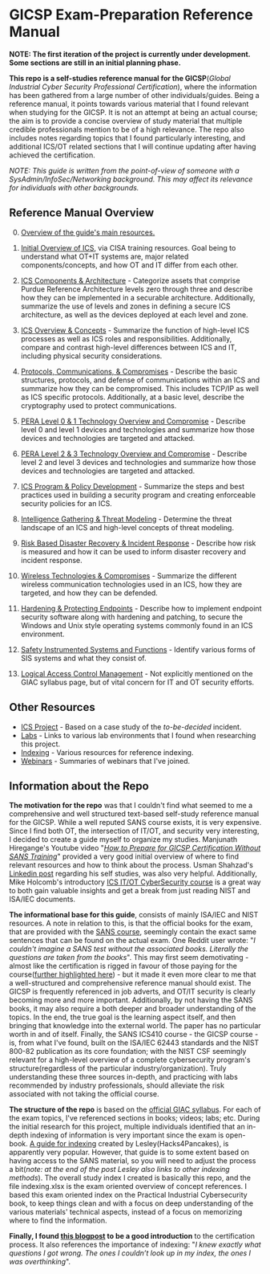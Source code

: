 # GICSP Exam-Preparation Reference Manual

**NOTE: The first iteration of the project is currently under development. Some sections are still in an initial planning phase.**  

**This repo is a self-studies reference manual for the GICSP**(_Global Industrial Cyber Security Professional Certification_), where the information has been gathered from a large number of other individuals/guides. Being a reference manual, it points towards various material that I found relevant when studying for the GICSP. It is not an attempt at being an actual course; the aim is to provide a concise overview of study material that multiple credible professionals mention to be of a high relevance. The repo also includes notes regarding topics that I found particularly interesting, and additional ICS/OT related sections that I will continue updating after having achieved the certification.
  
*NOTE: This guide is written from the point-of-view of someone with a SysAdmin/InfoSec/Networking background. This may affect its relevance for individuals with other backgrounds.*  

## Reference Manual Overview

0. [Overview of the guide's main resources.](https://github.com/antonw-88/GICSP/blob/main/study-topics.md)

1. [Initial Overview of ICS](https://github.com/antonw-88/GICSP/tree/main/intro-stage), via CISA training resources. Goal being to understand what OT+IT systems are, major related components/concepts, and how OT and IT differ from each other.

2. [ICS Components & Architecture](https://github.com/antonw-88/GICSP/tree/main/ICS%20Components%20%26%20Architecture) - Categorize assets that comprise Purdue Reference Architecture levels zero through three and describe how they can be implemented in a securable architecture. Additionally, summarize the use of levels and zones in defining a secure ICS architecture, as well as the devices deployed at each level and zone.  

3. [ICS Overview & Concepts](https://github.com/antonw-88/GICSP/tree/main/ICS%20Overview%20%26%20Concepts) - Summarize the function of high-level ICS processes as well as ICS roles and responsibilities. Additionally, compare and contrast high-level differences between ICS and IT, including physical security considerations.  

4. [Protocols, Communications, & Compromises](https://github.com/antonw-88/GICSP/tree/main/industrial-protocols) - Describe the basic structures, protocols, and defense of communications within an ICS and summarize how they can be compromised. This includes TCP/IP as well as ICS specific protocols. Additionally, at a basic level, describe the cryptography used to protect communications.  

5. [PERA Level 0 & 1 Technology Overview and Compromise](https://github.com/antonw-88/GICSP/tree/main/Purdue-Model-Level-0+1) - Describe level 0 and level 1 devices and technologies and summarize how those devices and technologies are targeted and attacked.  

6. [PERA Level 2 & 3 Technology Overview and Compromise](https://github.com/antonw-88/GICSP/tree/main/Purdue-Model-Level-2%2B3) - Describe level 2 and level 3 devices and technologies and summarize how those devices and technologies are targeted and attacked.  

7. [ICS Program & Policy Development](https://github.com/antonw-88/GICSP/tree/main/ICS%20Program%20%26%20Policy%20Development) - Summarize the steps and best practices used in building a security program and creating enforceable security policies for an ICS.  

8. [Intelligence Gathering & Threat Modeling](https://github.com/antonw-88/GICSP/tree/main/Intelligence%20Gathering%20%26%20Threat%20Modeling) - Determine the threat landscape of an ICS and high-level concepts of threat modeling.  

9. [Risk Based Disaster Recovery & Incident Response](https://github.com/antonw-88/GICSP/tree/main/Risk%20Based%20Disaster%20Recovery%20%26%20Incident%20Response) - Describe how risk is measured and how it can be used to inform disaster recovery and incident response.  

10. [Wireless Technologies & Compromises](https://github.com/antonw-88/GICSP/tree/main/Wireless%20Technologies%20%26%20Compromises) - Summarize the different wireless communication technologies used in an ICS, how they are targeted, and how they can be defended.  

11. [Hardening & Protecting Endpoints](https://github.com/antonw-88/GICSP/tree/main/Hardening%20%26%20Protecting%20Endpoints) - Describe how to implement endpoint security software along with hardening and patching, to secure the Windows and Unix style operating systems commonly found in an ICS environment.

12. [Safety Instrumented Systems and Functions](https://github.com/antonw-88/GICSP/tree/main/Safety-Instrumented-Systems-and-Functions) - Identify various forms of SIS systems and what they consist of.

13. [Logical Access Control Management](https://github.com/antonw-88/GICSP/tree/main/access-control-management) - Not explicitly mentioned on the GIAC syllabus page, but of vital concern for IT and OT security efforts. 

## Other Resources

- [ICS Project](https://github.com/antonw-88/GICSP/tree/main/ICS-project) - Based on a case study of the _to-be-decided_ incident.
- [Labs](https://github.com/antonw-88/GICSP/tree/main/labs) - Links to various lab environments that I found when researching this project.
- [Indexing](https://github.com/antonw-88/GICSP/tree/main/indexing-methodology) - Various resources for reference indexing.
- [Webinars](https://github.com/antonw-88/GICSP/tree/main/webinars-etc) - Summaries of webinars that I've joined.

## Information about the Repo

**The motivation for the repo** was that I couldn't find what seemed to me a comprehensive and well structured text-based self-study reference manual for the GICSP. While a well reputed SANS course exists, it is very expensive. Since I find both OT, the intersection of IT/OT, and security very interesting, I decided to create a guide myself to organize my studies. Manjunath Hiregange's Youtube video "[_How to Prepare for GICSP Certification Without SANS Training_](https://www.youtube.com/watch?v=U5ttY--AOvw)" provided a very good initial overview of where to find relevant resources and how to think about the process. Usman Shahzad's [Linkedin post](https://www.linkedin.com/pulse/my-journey-achieving-gicsp-certification-through-usman-das9f) regarding his self studies, was also very helpful. Additionally, Mike Holcomb's introductory [ICS IT/OT CyberSecurity course](https://www.youtube.com/watch?v=U5ttY--AOvw) is a great way to both gain valuable insights and get a break from just reading NIST and ISA/IEC documents.  

**The informational base for this guide**, consists of mainly ISA/IEC and NIST resources. A note in relation to this, is that the official books for the exam, that are provided with the [SANS course](https://www.sans.org/cyber-security-courses/ics-scada-cyber-security-essentials), seemingly contain the exact same sentences that can be found on the actual exam. One Reddit user wrote: "_I couldn't imagine a SANS test without the associated books. Literally the questions are taken from the books_". This may first seem demotivating - almost like the certification is rigged in favour of those paying for the course([further highlighted here](https://www.reddit.com/r/GIAC/comments/1e9ghi1/gicsp_exam_booking/)) - but it made it even more clear to me that a well-structured and comprehensive reference manual should exist. The GICSP is frequently referenced in job adverts, and OT/IT security is clearly becoming more and more important. Additionally, by not having the SANS books, it may also require a both deeper and broader understanding of the topics. In the end, the true goal is the learning aspect itself, and then bringing that knowledge into the external world. The paper has no particular worth in and of itself. Finally, the SANS ICS410 course - the GICSP course - is, from what I've found, built on the ISA/IEC 62443 standards and the NIST 800-82 publication as its core foundation; with the NIST CSF seemingly relevant for a high-level overview of a complete cybersecurity program's structure(regardless of the particular industry/organization). Truly understanding these three sources in-depth, and practicing with labs recommended by industry professionals, should alleviate the risk associated with not taking the official course.  

**The structure of the repo** is based on the [official GIAC syllabus](https://www.giac.org/certifications/global-industrial-cyber-security-professional-gicsp/). For each of the exam topics, I've referenced sections in books; videos; labs; etc. During the initial research for this project, multiple individuals identified that an in-depth indexing of information is very important since the exam is open-book. [A guide for indexing](https://tisiphone.net/2015/08/18/giac-testing/) created by Lesley(Hacks4Pancakes), is apparently very popular. However, that guide is to some extent based on having access to the SANS material, so you will need to adjust the process a bit(_note: at the end of the post Lesley also links to other indexing methods_). The overall study index I created is basically this repo, and the file indexing.xlsx is the exam oriented overview of concept references. I based this exam oriented index on the Practical Industrial Cybersecurity book, to keep things clean and with a focus on deep understanding of the various materials' technical aspects, instead of a focus on memorizing where to find the information.  

**Finally, I found [this blogpost](https://baston.uk/gicsp-how-to-pass-first-time/) to be a good introduction** to the certification process. It also references the importance of indexing: "_I knew exactly what questions I got wrong. The ones I couldn’t look up in my index, the ones I was overthinking_".
